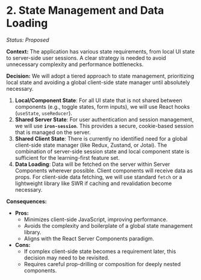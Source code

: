 # 2. State Management and Data Loading

*Status: Proposed*

**Context:**
The application has various state requirements, from local UI state to server-side user sessions. A clear strategy is needed to avoid unnecessary complexity and performance bottlenecks.

**Decision:**
We will adopt a tiered approach to state management, prioritizing local state and avoiding a global client-side state manager until absolutely necessary.

1.  **Local/Component State**: For all UI state that is not shared between components (e.g., toggle states, form inputs), we will use React hooks (`useState`, `useReducer`).
2.  **Shared Server State**: For user authentication and session management, we will use **`iron-session`**. This provides a secure, cookie-based session that is managed on the server.
3.  **Shared Client State**: There is currently no identified need for a global client-side state manager (like Redux, Zustand, or Jotai). The combination of server-side session state and local component state is sufficient for the learning-first feature set.
4.  **Data Loading**: Data will be fetched on the server within Server Components wherever possible. Client components will receive data as props. For client-side data fetching, we will use standard `fetch` or a lightweight library like SWR if caching and revalidation become necessary.

**Consequences:**
- **Pros:**
  - Minimizes client-side JavaScript, improving performance.
  - Avoids the complexity and boilerplate of a global state management library.
  - Aligns with the React Server Components paradigm.
- **Cons:**
  - If complex client-side state becomes a requirement later, this decision may need to be revisited.
  - Requires careful prop-drilling or composition for deeply nested components.
